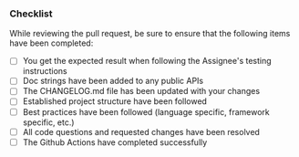 ### Checklist
While reviewing the pull request, be sure to ensure that the following items have been completed:
- [ ] You get the expected result when following the Assignee's testing instructions
- [ ] Doc strings have been added to any public APIs
- [ ] The CHANGELOG.md file has been updated with your changes
- [ ] Established project structure have been followed
- [ ] Best practices have been followed (language specific, framework specific, etc.)
- [ ] All code questions and requested changes have been resolved
- [ ] The Github Actions have completed successfully